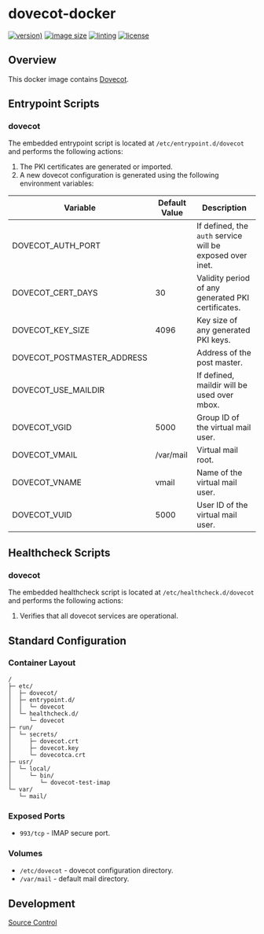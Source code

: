 # dovecot-docker

[![version)](https://img.shields.io/docker/v/crashvb/dovecot/latest)](https://hub.docker.com/repository/docker/crashvb/dovecot)
[![image size](https://img.shields.io/docker/image-size/crashvb/dovecot/latest)](https://hub.docker.com/repository/docker/crashvb/dovecot)
[![linting](https://img.shields.io/badge/linting-hadolint-yellow)](https://github.com/hadolint/hadolint)
[![license](https://img.shields.io/github/license/crashvb/dovecot-docker.svg)](https://github.com/crashvb/dovecot-docker/blob/master/LICENSE.md)

## Overview

This docker image contains [Dovecot](https://www.dovecot.org/).

## Entrypoint Scripts

### dovecot

The embedded entrypoint script is located at `/etc/entrypoint.d/dovecot` and performs the following actions:

1. The PKI certificates are generated or imported.
2. A new dovecot configuration is generated using the following environment variables:

 | Variable | Default Value | Description |
 | -------- | ------------- | ----------- |
 | DOVECOT\_AUTH\_PORT | | If defined, the `auth` service will be exposed over inet. |
 | DOVECOT\_CERT\_DAYS | 30 | Validity period of any generated PKI certificates. |
 | DOVECOT\_KEY\_SIZE | 4096 | Key size of any generated PKI keys. |
 | DOVECOT\_POSTMASTER\_ADDRESS | | Address of the post master. |
 | DOVECOT\_USE\_MAILDIR | | If defined, maildir will be used over mbox. |
 | DOVECOT\_VGID | 5000 | Group ID of the virtual mail user. |
 | DOVECOT\_VMAIL | /var/mail | Virtual mail root. |
 | DOVECOT\_VNAME | vmail | Name of the virtual mail user. |
 | DOVECOT\_VUID | 5000 | User ID of the virtual mail user. |

## Healthcheck Scripts

### dovecot

The embedded healthcheck script is located at `/etc/healthcheck.d/dovecot` and performs the following actions:

1. Verifies that all dovecot services are operational.

## Standard Configuration

### Container Layout

```
/
├─ etc/
│  ├─ dovecot/
│  ├─ entrypoint.d/
│  │  └─ dovecot
│  └─ healthcheck.d/
│     └─ dovecot
├─ run/
│  └─ secrets/
│     ├─ dovecot.crt
│     ├─ dovecot.key
│     └─ dovecotca.crt
├─ usr/
│  └─ local/
│     └─ bin/
│        └─ dovecot-test-imap
└─ var/
   └─ mail/
```

### Exposed Ports

* `993/tcp` - IMAP secure port.

### Volumes

* `/etc/dovecot` - dovecot configuration directory.
* `/var/mail` - default mail directory.

## Development

[Source Control](https://github.com/crashvb/dovecot-docker)

